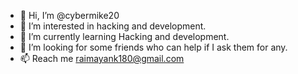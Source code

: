 - 👋 Hi, I’m @cybermike20
- 👀 I’m interested in hacking and development.
- 🌱 I’m currently learning Hacking and development.
- 💞️ I’m looking for some friends who can help if I ask them for any.
- 📫 Reach me raimayank180@gmail.com 

<!---
cybermike20/cybermike20 is a ✨ special ✨ repository because its `README.md` (this file) appears on your GitHub profile.
You can click the Preview link to take a look at your changes.
--->
